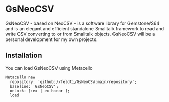 # GsNeoCSV
GsNeoCSV - based on NeoCSV - is a software library for Gemstone/S64 and is an elegant and efficient standalone Smalltalk framework to read and write CSV converting to or from Smalltalk objects. GsNeoCSV will be a personal development for my own projects.

## Installation

You can load GsNeoCSV using Metacello

```Smalltalk
Metacello new
  repository: 'github://feldti/GsNeoCSV:main/repository';
  baseline: 'GsNeoCSV';
  onLock: [:ex | ex honor ];
  load 
```

